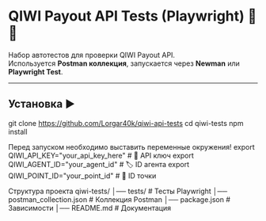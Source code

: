 # QIWI Payout API Tests (Playwright) 💸🧪

Набор автотестов для проверки QIWI Payout API.  
Используется **Postman коллекция**, запускается через **Newman** или **Playwright Test**.

---

## Установка ▶️

git clone https://github.com/Lorgar40k/qiwi-api-tests
cd qiwi-tests
npm install

Перед запуском необходимо выставить переменные окружения!
export QIWI_API_KEY="your_api_key_here"        # 🔑 API ключ
export QIWI_AGENT_ID="your_agent_id"           # 🏷️ ID агента
export QIWI_POINT_ID="your_point_id"           # 📍 ID точки


Структура проекта
qiwi-tests/
│── tests/                 # Тесты Playwright
│── postman_collection.json # Коллекция Postman
│── package.json            # Зависимости
│── README.md               # Документация
